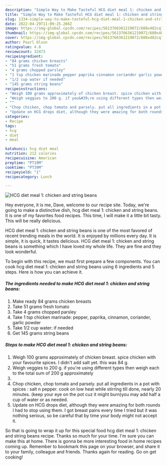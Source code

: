 ```yaml
---
description: "Simple Way to Make Tasteful HCG diet meal 1: chicken and string beans"
title: "Simple Way to Make Tasteful HCG diet meal 1: chicken and string beans"
slug: 1334-simple-way-to-make-tasteful-hcg-diet-meal-1-chicken-and-string-beans
date: 2022-04-29T11:09:25.266Z
image: https://img-global.cpcdn.com/recipes/5613766361219072/680x482cq70/hcg-diet-meal-1-chicken-and-string-beans-recipe-main-photo.jpg
thumbnail: https://img-global.cpcdn.com/recipes/5613766361219072/680x482cq70/hcg-diet-meal-1-chicken-and-string-beans-recipe-main-photo.jpg
cover: https://img-global.cpcdn.com/recipes/5613766361219072/680x482cq70/hcg-diet-meal-1-chicken-and-string-beans-recipe-main-photo.jpg
author: Pearl Olson
ratingvalue: 4.8
reviewcount: 32473
recipeingredient:
- "84 grams chicken breasts"
- "51 grams fresh tomato"
- "4 grams chopped parsley"
- "1 tsp chicken marinade pepper paprika cinnamon coriander garlic powder"
- "1/2 cup water if needed"
- "145 grams string beans"
recipeinstructions:
- "Weigh 100 grams approximately of chicken breast. spice chicken with your favourite spices. I didn&#39;t add salt yet. this was 84 g."
- "Weigh veggies to 200 g. if you&#39;re using different types then weigh each to the total sum of 200 g approximately"
- ""
- "Chop chicken, chop tomato and parsely. put all ingredients in a pot with spices : salt n pepper. cook on low heat while stirring till done, nearly 20 minutes. (keep your eye on the pot cuz it might burn)you may add half a cup of water or as needed."
- "Update on HCG drops diet, although they were amazing for both rounds I had to stop using them. I got breast pains every time I tried but it was nothing serious, so be careful that by time your body might not accept it."
categories:
- Recipe
tags:
- hcg
- diet
- meal

katakunci: hcg diet meal 
nutrition: 212 calories
recipecuisine: American
preptime: "PT19M"
cooktime: "PT39M"
recipeyield: "1"
recipecategory: Lunch

---
```



![HCG diet meal 1: chicken and string beans](https://img-global.cpcdn.com/recipes/5613766361219072/680x482cq70/hcg-diet-meal-1-chicken-and-string-beans-recipe-main-photo.jpg)

Hey everyone, it is me, Dave, welcome to our recipe site. Today, we're going to make a distinctive dish, hcg diet meal 1: chicken and string beans. It is one of my favorites food recipes. This time, I will make it a little bit tasty. This will be really delicious.

HCG diet meal 1: chicken and string beans is one of the most favored of recent trending meals in the world. It is enjoyed by millions every day. It is simple, it is quick, it tastes delicious. HCG diet meal 1: chicken and string beans is something which I have loved my whole life. They are fine and they look wonderful.




To begin with this recipe, we must first prepare a few components. You can cook hcg diet meal 1: chicken and string beans using 6 ingredients and 5 steps. Here is how you can achieve it.

<!--inarticleads1-->

##### The ingredients needed to make HCG diet meal 1: chicken and string beans:

1. Make ready 84 grams chicken breasts
1. Take 51 grams fresh tomato
1. Take 4 grams chopped parsley
1. Take 1 tsp chicken marinade: pepper, paprika, cinnamon, coriander, garlic powder
1. Take 1/2 cup water: if needed
1. Get 145 grams string beans




<!--inarticleads2-->

##### Steps to make HCG diet meal 1: chicken and string beans:

1. Weigh 100 grams approximately of chicken breast. spice chicken with your favourite spices. I didn&#39;t add salt yet. this was 84 g.
1. Weigh veggies to 200 g. if you&#39;re using different types then weigh each to the total sum of 200 g approximately
1. 
1. Chop chicken, chop tomato and parsely. put all ingredients in a pot with spices : salt n pepper. cook on low heat while stirring till done, nearly 20 minutes. (keep your eye on the pot cuz it might burn)you may add half a cup of water or as needed.
1. Update on HCG drops diet, although they were amazing for both rounds I had to stop using them. I got breast pains every time I tried but it was nothing serious, so be careful that by time your body might not accept it.




So that is going to wrap it up for this special food hcg diet meal 1: chicken and string beans recipe. Thanks so much for your time. I'm sure you can make this at home. There is gonna be more interesting food in home recipes coming up. Remember to bookmark this page on your browser, and share it to your family, colleague and friends. Thanks again for reading. Go on get cooking!

